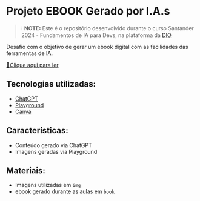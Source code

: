 # Projeto EBOOK Gerado por I.A.s

 > ℹ️ **NOTE:** Este é o repositório desenvolvido durante o curso Santander 2024 - Fundamentos de IA para Devs, na plataforma da [DIO](https://dio.me)

Desafio com o objetivo de gerar um ebook digital com as facilidades das ferramentas de IA. 

<a href="https://github.com/denisefbatista/ebook_gerado_por_ias/blob/main/book/ebook%20ia.pdf" title="View PDF now"> 📕Clique aqui para ler</a>


##  Tecnologias utilizadas:

- [ChatGPT](https://chat.openai.com/)
- [Playground](https://playground.com/)
- [Canva](https://www.canva.com/)

##  Características:

- Conteúdo gerado via ChatGPT
- Imagens geradas via Playground

##  Materiais:

- Imagens utilizadas em `img`
- ebook gerado durante as aulas em `book`
